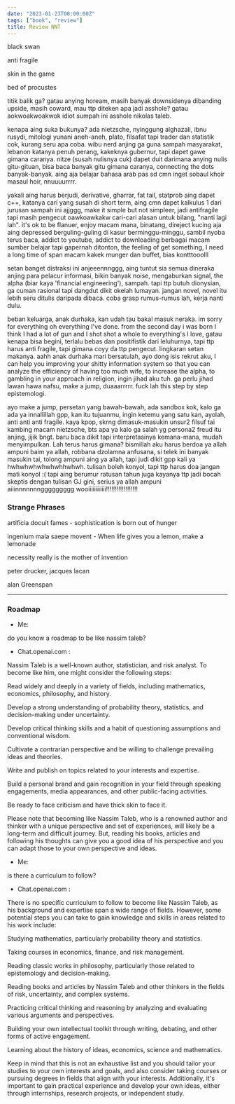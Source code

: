 ```yaml
---
date: "2023-01-23T00:00:00Z"
tags: ["book", "review"]
title: Review NNT
---
```


black swan

anti fragile 

skin in the game

bed of procustes

titik balik ga? gatau anying hoream, masih banyak downsidenya dibanding upside, masih coward, mau ttp diteken apa jadi asshole? gatau aokwoakwoakwok idiot sumpah ini asshole nikolas taleb. 

kenapa aing suka bukunya? ada nietzsche, nyinggung alghazali, ibnu rusydi, mitologi yunani aneh-aneh, plato, filsafat tapi trader dan statistik cok, kurang seru apa coba. wibu nerd anjing ga guna sampah masyarakat, lebanon katanya penuh perang, kakeknya gubernur, tapi dapet gawe gimana caranya. nitze (susah nulisnya cuk) dapet duit darimana anying nulis gitu-gituan, bisa baca banyak gitu gimana caranya, connecting the dots banyak-banyak. aing aja belajar bahasa arab pas sd cmn inget sobaul khoir masaul hoir, nnuuuurrrr. 

yakali aing harus berjudi, derivative, gharrar, fat tail, statprob aing dapet c++, katanya cari yang susah di short term, aing cmn dapet kalkulus 1 dari jurusan sampah ini ajjggg, make it simple but not simpleer, jadi antifragile tapi masih pengecut oawkoawkakw cari-cari alasan untuk bilang, "nanti lagi lah". it's ok to be flanuer, enjoy macam mana, binatang, direject kucing aja aing depressed berguling-guling di kasur berminggu-minggu, sambil nyoba terus baca, addict to youtube, addict to downloading berbagai macam sumber belajar tapi gapernah ditonton, the feeling of get something, I need a long time of span macam kakek munger dan buffet, bias kontttooolll

setan banget distraksi ini anjeeennnggg, aing tuntut sia semua dineraka anjing para pelacur informasi, bikin banyak noise, mengaburkan signal, the alpha (biar kaya 'financial engineering'), sampah. tapi ttp butuh dionysian, ga cuman rasional tapi dangdut dikit okelah lumayan. jangan novel, novel itu lebih seru ditulis daripada dibaca. coba grasp rumus-rumus lah, kerja nanti dulu. 

beban keluarga, anak durhaka, kan udah tau bakal masuk neraka. im sorry for everything oh everything I've done. from the second day i was born I think I had a lot of gun and I shot shot a whole to everything's I love, gatau kenapa bisa begini, terlalu bebas dan positifistik dari leluhurnya, tapi ttp harus anti fragile, tapi gimana coyy da ttp pengecut. lingkaran setan makanya. aahh anak durhaka mari bersatulah, ayo dong isis rekrut aku, I can help you improving your shitty information system so that you can analyze the efficiency of having too much wife, to increase the alpha, to gambling in your approach in religion, ingin jihad aku tuh. ga perlu jihad lawan hawa nafsu, make a jump, duaaarrrrr. fuck lah this step by step epistemologi.

ayo make a jump, persetan yang bawah-bawah, ada sandbox kok, kalo ga ada ya innallillah gpp, kan itu tujuanmu, ingin ketemu yang satu kan, ayolah, anti anti anti fragile. kaya kpop, skrng dimasuk-masukin unsur2 filsuf tai kambing macam nietzsche, bts apa ya kalo ga salah yg persona2 freud itu anjing, jijik bngt. baru baca dikit tapi interpretasinya kemana-mana, mudah menyimpulkan. Lah terus harus gimana? bismillah aku harus berdoa ya allah ampuni baim ya allah, robbana dzolamna anfusana, si telek ini banyak masukin tai, tolong ampuni aing ya allah, tapi judi dikit gpp kali ya hwhwhwhwhwhwhhwhwh. tulisan boleh konyol, tapi ttp harus doa jangan mati konyol :( tapi aing berumur ratusan tahun juga kayanya ttp jadi bocah skeptis dengan tulisan GJ gini, serius ya allah ampuni aiiinnnnnnnggggggggg wooiiiiiiiiiiii!!!!!!!!!!!!!!!!!!

### Strange Phrases

artificia docuit fames - sophistication is born out of hunger

ingenium mala saepe movent - When life gives you a lemon, make a lemonade

necessity really is the mother of invention

peter drucker, jacques lacan

alan Greenspan

---

### Roadmap

- Me: 

do you know a roadmap to be like nassim taleb?

- Chat.openai.com :

Nassim Taleb is a well-known author, statistician, and risk analyst. To become like him, one might consider the following steps:

Read widely and deeply in a variety of fields, including mathematics, economics, philosophy, and history.

Develop a strong understanding of probability theory, statistics, and decision-making under uncertainty.

Develop critical thinking skills and a habit of questioning assumptions and conventional wisdom.

Cultivate a contrarian perspective and be willing to challenge prevailing ideas and theories.

Write and publish on topics related to your interests and expertise.

Build a personal brand and gain recognition in your field through speaking engagements, media appearances, and other public-facing activities.

Be ready to face criticism and have thick skin to face it.

Please note that becoming like Nassim Taleb, who is a renowned author and thinker with a unique perspective and set of experiences, will likely be a long-term and difficult journey. But, reading his books, articles and following his thoughts can give you a good idea of his perspective and you can adapt those to your own perspective and ideas.

- Me:

is there a curriculum to follow?

- Chat.openai.com :

There is no specific curriculum to follow to become like Nassim Taleb, as his background and expertise span a wide range of fields. However, some potential steps you can take to gain knowledge and skills in areas related to his work include:

Studying mathematics, particularly probability theory and statistics.

Taking courses in economics, finance, and risk management.

Reading classic works in philosophy, particularly those related to epistemology and decision-making.

Reading books and articles by Nassim Taleb and other thinkers in the fields of risk, uncertainty, and complex systems.

Practicing critical thinking and reasoning by analyzing and evaluating various arguments and perspectives.

Building your own intellectual toolkit through writing, debating, and other forms of active engagement.

Learning about the history of ideas, economics, science and mathematics.

Keep in mind that this is not an exhaustive list and you should tailor your studies to your own interests and goals, and also consider taking courses or pursuing degrees in fields that align with your interests. Additionally, it's important to gain practical experience and develop your own ideas, either through internships, research projects, or independent study.